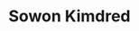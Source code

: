 ---
layout: autor
title: Sowon Kimdred
posicion: Autor
generosAutor: 
FantasíapaisAutor: Chile
imagenAutor:
---